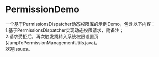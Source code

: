 # PermissionDemo
一个基于PermissionsDispatcher动态权限库的示例Demo，包含以下内容：  
1.基于PermissionsDispatcher实现动态权限请求，附备注；  
2.请求受拒后，再次触发跳转入系统权限设置页(JumpToPermissionManagementUtils.java)。  
欢迎Issues。

